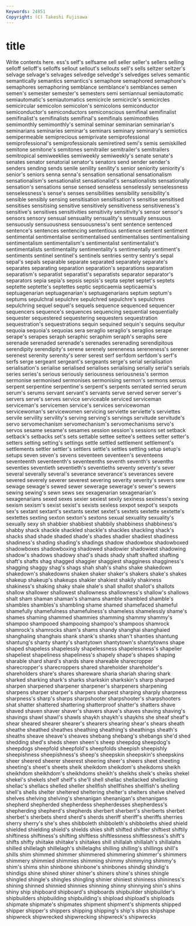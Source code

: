 ```yaml
---
Keywords: 24851 
Copyright: (C) Takeshi Fujisawa
---
```


# title

Write contents here.
ess's self's selfsame sell seller seller's sellers selling selloff
selloff's selloffs sellout sellout's sellouts sell's sells seltzer seltzer's selvage
selvage's selvages selvedge selvedge's selvedges selves semantic semantically semantics semantics's
semaphore semaphored semaphore's semaphores semaphoring semblance semblance's semblances semen semen's
semester semester's semesters semi semiannual semiautomatic semiautomatic's semiautomatics semicircle semicircle's
semicircles semicircular semicolon semicolon's semicolons semiconductor semiconductor's semiconductors semiconscious semifinal
semifinalist semifinalist's semifinalists semifinal's semifinals semimonthlies semimonthly semimonthly's seminal seminar
seminarian seminarian's seminarians seminaries seminar's seminars seminary seminary's semiotics semipermeable
semiprecious semiprivate semiprofessional semiprofessional's semiprofessionals semiretired semi's semis semiskilled semitone
semitone's semitones semitrailer semitrailer's semitrailers semitropical semiweeklies semiweekly semiweekly's senate
senate's senates senator senatorial senator's senators send sender sender's senders
sending sends senile senility senility's senior seniority seniority's senior's seniors
senna senna's sensation sensational sensationalism sensationalism's sensationalist sensationalist's sensationalists sensationally
sensation's sensations sense sensed senseless senselessly senselessness senselessness's sense's senses
sensibilities sensibility sensibility's sensible sensibly sensing sensitisation sensitisation's sensitise sensitised
sensitises sensitising sensitive sensitively sensitiveness sensitiveness's sensitive's sensitives sensitivities sensitivity
sensitivity's sensor sensor's sensors sensory sensual sensuality sensuality's sensually sensuous
sensuously sensuousness sensuousness's sent sentence sentenced sentence's sentences sentencing sententious
sentience sentient sentiment sentimental sentimentalise sentimentalised sentimentalises sentimentalising sentimentalism sentimentalism's
sentimentalist sentimentalist's sentimentalists sentimentality sentimentality's sentimentally sentiment's sentiments sentinel sentinel's
sentinels sentries sentry sentry's sepal sepal's sepals separable separate separated
separately separate's separates separating separation separation's separations separatism separatism's separatist
separatist's separatists separator separator's separators sepia sepia's sepsis sepsis's septa
septet septet's septets septette septette's septettes septic septicaemia septicaemia's septuagenarian
septuagenarian's septuagenarians septum septum's septums sepulchral sepulchre sepulchred sepulchre's sepulchres
sepulchring sequel sequel's sequels sequence sequenced sequencer sequencers sequence's sequences
sequencing sequential sequentially sequester sequestered sequestering sequesters sequestration sequestration's sequestrations
sequin sequined sequin's sequins sequitur sequoia sequoia's sequoias sera seraglio
seraglio's seraglios serape serape's serapes seraph seraphic seraphim seraph's seraphs
sere serenade serenaded serenade's serenades serenading serendipitous serendipity serendipity's serene
serenely sereneness sereneness's serener serenest serenity serenity's serer serest serf
serfdom serfdom's serf's serfs serge sergeant sergeant's sergeants serge's serial
serialisation serialisation's serialise serialised serialises serialising serially serial's serials series
series's serious seriously seriousness seriousness's sermon sermonise sermonised sermonises sermonising
sermon's sermons serous serpent serpentine serpentine's serpent's serpents serrated serried
serum serum's serums servant servant's servants serve served server server's
servers serve's serves service serviceable serviced serviceman serviceman's servicemen service's
services servicewoman servicewoman's servicewomen servicing serviette serviette's serviettes servile servility
servility's serving serving's servings servitude servitude's servo servomechanism servomechanism's servomechanisms
servo's servos sesame sesame's sesames session session's sessions set setback
setback's setbacks set's sets settable settee settee's settees setter setter's
setters setting setting's settings settle settled settlement settlement's settlements settler
settler's settlers settle's settles settling setup setup's setups seven seven's
sevens seventeen seventeen's seventeens seventeenth seventeenth's seventeenths seventh seventh's sevenths
seventies seventieth seventieth's seventieths seventy seventy's sever several severally several's
severance severance's severances severe severed severely severer severest severing severity
severity's severs sew sewage sewage's sewed sewer sewerage sewerage's sewer's
sewers sewing sewing's sewn sews sex sexagenarian sexagenarian's sexagenarians sexed
sexes sexier sexiest sexily sexiness sexiness's sexing sexism sexism's sexist
sexist's sexists sexless sexpot sexpot's sexpots sex's sextant sextant's sextants
sextet sextet's sextets sextette sextette's sextettes sexting sexton sexton's sextons
sexual sexuality sexuality's sexually sexy sh shabbier shabbiest shabbily shabbiness
shabbiness's shabby shack shackle shackled shackle's shackles shackling shack's shacks
shad shade shaded shade's shades shadier shadiest shadiness shadiness's shading
shading's shadings shadow shadowbox shadowboxed shadowboxes shadowboxing shadowed shadowier shadowiest
shadowing shadow's shadows shadowy shad's shads shady shaft shafted shafting
shaft's shafts shag shagged shaggier shaggiest shagginess shagginess's shagging shaggy
shag's shags shah shah's shahs shake shakedown shakedown's shakedowns shaken
shaker shaker's shakers shake's shakes shakeup shakeup's shakeups shakier shakiest
shakily shakiness shakiness's shaking shaky shale shale's shall shallot shallot's
shallots shallow shallower shallowest shallowness shallowness's shallow's shallows shalt sham
shaman shaman's shamans shamble shambled shamble's shambles shambles's shambling shame
shamed shamefaced shameful shamefully shamefulness shamefulness's shameless shamelessly shame's shames
shaming shammed shammies shamming shammy shammy's shampoo shampooed shampooing shampoo's
shampoos shamrock shamrock's shamrocks sham's shams shandy shanghai shanghaied shanghaiing
shanghais shank shank's shanks shan't shanties shantung shantung's shanty shanty's
shantytown shantytown's shantytowns shape shaped shapeless shapelessly shapelessness shapelessness's shapelier
shapeliest shapeliness shapeliness's shapely shape's shapes shaping sharable shard shard's
shards share shareable sharecropper sharecropper's sharecroppers shared shareholder shareholder's shareholders
share's shares shareware sharia shariah sharing shark sharked sharking shark's
sharks sharkskin sharkskin's sharp sharped sharpen sharpened sharpener sharpener's sharpeners
sharpening sharpens sharper sharper's sharpers sharpest sharping sharply sharpness sharpness's
sharp's sharps sharpshooter sharpshooter's sharpshooters shat shatter shattered shattering shatterproof
shatter's shatters shave shaved shaven shaver shaver's shavers shave's shaves
shaving shaving's shavings shawl shawl's shawls shaykh shaykh's shaykhs she
sheaf sheaf's shear sheared shearer shearer's shearers shearing shear's shears
sheath sheathe sheathed sheathes sheathing sheathing's sheathings sheath's sheaths sheave
sheave's sheaves shebang shebang's shebangs she'd shed shedding shed's sheds
sheen sheen's sheep sheepdog sheepdog's sheepdogs sheepfold sheepfold's sheepfolds sheepish
sheepishly sheepishness sheepishness's sheep's sheepskin sheepskin's sheepskins sheer sheered sheerer
sheerest sheering sheer's sheers sheet sheeting sheeting's sheet's sheets sheik
sheikdom sheikdom's sheikdoms sheikh sheikhdom sheikhdom's sheikhdoms sheikh's sheikhs sheik's
sheiks shekel shekel's shekels shelf shelf's she'll shell shellac shellacked
shellacking shellac's shellacs shelled sheller shellfish shellfishes shellfish's shelling shell's
shells shelter sheltered sheltering shelter's shelters shelve shelved shelves shelving
shelving's shenanigan shenanigan's shenanigans shepherd shepherded shepherdess shepherdesses shepherdess's shepherding
shepherd's shepherds sherbert sherbert's sherberts sherbet sherbet's sherbets sherd sherd's
sherds sheriff sheriff's sheriffs sherries sherry sherry's she's shes shibboleth
shibboleth's shibboleths shied shield shielded shielding shield's shields shies shift
shifted shiftier shiftiest shiftily shiftiness shiftiness's shifting shiftless shiftlessness shiftlessness's
shift's shifts shifty shiitake shiitake's shiitakes shill shillalah shillalah's shillalahs
shilled shillelagh shillelagh's shillelaghs shilling shilling's shillings shill's shills shim
shimmed shimmer shimmered shimmering shimmer's shimmers shimmery shimmied shimmies shimming
shimmy shimmying shimmy's shim's shims shin shinbone shinbone's shinbones shindig
shindig's shindigs shine shined shiner shiner's shiners shine's shines shingle
shingled shingle's shingles shingling shinier shiniest shininess shininess's shining shinned
shinnied shinnies shinning shinny shinnying shin's shins shiny ship shipboard
shipboard's shipboards shipbuilder shipbuilder's shipbuilders shipbuilding shipbuilding's shipload shipload's shiploads
shipmate shipmate's shipmates shipment shipment's shipments shipped shipper shipper's shippers
shipping shipping's ship's ships shipshape shipwreck shipwrecked shipwrecking shipwreck's shipwrecks
